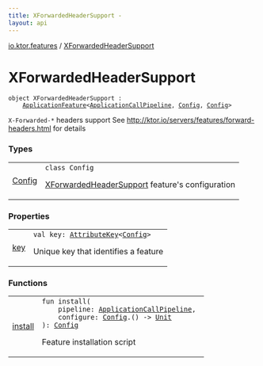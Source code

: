 ```yaml
---
title: XForwardedHeaderSupport - 
layout: api
---
```


<div class='api-docs-breadcrumbs'><a href="../index.html">io.ktor.features</a> / <a href="./index.html">XForwardedHeaderSupport</a></div>

# XForwardedHeaderSupport

<div class="signature"><code><span class="keyword">object </span><span class="identifier">XForwardedHeaderSupport</span>&nbsp;<span class="symbol">:</span>&nbsp;<br/>&nbsp;&nbsp;&nbsp;&nbsp;<a href="../../io.ktor.application/-application-feature/index.html"><span class="identifier">ApplicationFeature</span></a><span class="symbol">&lt;</span><a href="../../io.ktor.application/-application-call-pipeline/index.html"><span class="identifier">ApplicationCallPipeline</span></a><span class="symbol">,</span>&nbsp;<a href="-config/index.html"><span class="identifier">Config</span></a><span class="symbol">,</span>&nbsp;<a href="-config/index.html"><span class="identifier">Config</span></a><span class="symbol">&gt;</span></code></div>

<code>X-Forwarded-*</code> headers support
See http://ktor.io/servers/features/forward-headers.html for details

### Types

<table class="api-docs-table">
<tbody>
<tr>
<td markdown="1">

<a href="-config/index.html">Config</a>


</td>
<td markdown="1">
<div class="signature"><code><span class="keyword">class </span><span class="identifier">Config</span></code></div>

<a href="./index.md">XForwardedHeaderSupport</a> feature's configuration


</td>
</tr>
</tbody>
</table>

### Properties

<table class="api-docs-table">
<tbody>
<tr>
<td markdown="1">

<a href="key.html">key</a>


</td>
<td markdown="1">
<div class="signature"><code><span class="keyword">val </span><span class="identifier">key</span><span class="symbol">: </span><a href="../../io.ktor.util/-attribute-key/index.html"><span class="identifier">AttributeKey</span></a><span class="symbol">&lt;</span><a href="-config/index.html"><span class="identifier">Config</span></a><span class="symbol">&gt;</span></code></div>

Unique key that identifies a feature


</td>
</tr>
</tbody>
</table>

### Functions

<table class="api-docs-table">
<tbody>
<tr>
<td markdown="1">

<a href="install.html">install</a>


</td>
<td markdown="1">
<div class="signature"><code><span class="keyword">fun </span><span class="identifier">install</span><span class="symbol">(</span><br/>&nbsp;&nbsp;&nbsp;&nbsp;<span class="parameterName" id="io.ktor.features.XForwardedHeaderSupport$install(io.ktor.application.ApplicationCallPipeline, kotlin.Function1((io.ktor.features.XForwardedHeaderSupport.Config, kotlin.Unit)))/pipeline">pipeline</span><span class="symbol">:</span>&nbsp;<a href="../../io.ktor.application/-application-call-pipeline/index.html"><span class="identifier">ApplicationCallPipeline</span></a><span class="symbol">, </span><br/>&nbsp;&nbsp;&nbsp;&nbsp;<span class="parameterName" id="io.ktor.features.XForwardedHeaderSupport$install(io.ktor.application.ApplicationCallPipeline, kotlin.Function1((io.ktor.features.XForwardedHeaderSupport.Config, kotlin.Unit)))/configure">configure</span><span class="symbol">:</span>&nbsp;<a href="-config/index.html"><span class="identifier">Config</span></a><span class="symbol">.</span><span class="symbol">(</span><span class="symbol">)</span>&nbsp;<span class="symbol">-&gt;</span>&nbsp;<a href="https://kotlinlang.org/api/latest/jvm/stdlib/kotlin/-unit/index.html"><span class="identifier">Unit</span></a><br/><span class="symbol">)</span><span class="symbol">: </span><a href="-config/index.html"><span class="identifier">Config</span></a></code></div>

Feature installation script


</td>
</tr>
</tbody>
</table>
